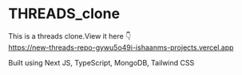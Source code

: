 # THREADS_clone
This is a threads clone.View it here :point_down:<br/>
https://new-threads-repo-gywu5o49i-ishaanms-projects.vercel.app<br/>

Built using Next JS, TypeScript, MongoDB, Tailwind CSS

